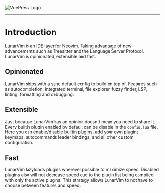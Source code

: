 <img :src="$withBase('/assets/lunarvim_logo.png')" alt="VuePress Logo">

---

# Introduction

LunarVim is an IDE layer for Neovim. Taking advantage of new advancements such as Treesitter and the Language Server Protocol. LunarVim is opinionated, extensible and fast.

## Opinionated

LunarVim ships with a sane default config to build on top of. Features such as autocompletion, integrated terminal, file explorer, fuzzy finder, LSP, linting, formatting and debugging.

## Extensible

Just because LunarVim has an opinion doesn't mean you need to share it. Every builtin plugin enabled by default can be disable in the `config.lua` file. Here you can enable/disable builtin plugins, add your own plugins, keymaps, autocommands leader bindings, and all other custom configuration.

## Fast

LunarVim lazyloads plugins wherever possible to maximize speed. Disabled plugins also will not decrease speed due to the plugin list being compiled with only the active plugins. This strategy allows LunarVim to not have to choose between features and speed.

